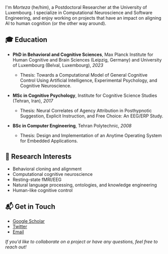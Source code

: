 
<!--
**morteza/morteza** is a ✨ _special_ ✨ repository because its `README.md` (this file) appears on your GitHub profile.

Here are some ideas to get you started:

- 🔭 I’m currently working on ...
- 🌱 I’m currently learning ...
- 👯 I’m looking to collaborate on ...
- 🤔 I’m looking for help with ...
- 💬 Ask me about ...
- 📫 How to reach me: ...
- 😄 Pronouns: ...
- ⚡ Fun fact: ...

-->


I'm *Morteza* (he/him), a Postdoctoral Researcher at the University of Luxembourg. I specialize in Computational Neuroscience and Software Engineering, and enjoy working on projects that have an impact on aligning AI to human cognition (or the other way around).

## 🎓 Education

- **PhD in Behavioral and Cognitive Sciences**, Max Planck Institute for Human Cognitive and Brain Sciences (Leipzig, Germany) and University of Luxembourg (Belval, Luxembourg), *2023*
  - Thesis: Towards a Computational Model of General Cognitive Control Using Artificial Intelligence, Experimental Psychology, and Cognitive Neuroscience.

- **MSc in Cognitive Psychology**, Institute for Cognitive Science Studies (Tehran, Iran), *2017*
  - Thesis: Neural Correlates of Agency Attribution in Posthypnotic Suggestion, Explicit Instruction, and Free Choice: An EEG/ERP Study.

- **BSc in Computer Engineering**, Tehran Polytechnic, *2008*
  - Thesis: Design and Implementation of an Anytime Operating System for Embedded Applications.

## 🔬 Research Interests

- Behavioral cloning and alignment
- Computational cognitive neuroscience
- Resting-state fMRI/EEG
- Natural language processing, ontologies, and knowledge engineering
- Human-like cognitive control


## 📬 Get in Touch

- [Google Scholar](https://scholar.google.com/citations?user=GVsyMf8AAAAJ&hl=en)
- [Twitter](https://twitter.com/mortynia)
- [Email](mailto:my_last_name@me.com)
<!-- - [LinkedIn](https://www.linkedin.com/in/morteza-ansarinia/) -->

_If you'd like to collaborate on a project or have any questions, feel free to reach out!_


<!--

## 💼 Projects

### [Project Name](Project Link)
- [Short Description of the Project]
- [Technologies/Methods Used]

### [Project Name](Project Link)
- [Short Description of the Project]
- [Technologies/Methods Used]

_You can find more of my projects in my GitHub repositories._

## 📚 Publications

1. [Full Citation for Publication 1](Publication Link)
2. [Full Citation for Publication 2](Publication Link)
3. [Full Citation for Publication 3](Publication Link)

## 💻 Skills

- **Programming Languages:** [Languages, e.g., Python, R, C++]
- **Tools and Libraries:** [Tools, e.g., TensorFlow, PyTorch, Scikit-learn]
- **Data Analysis & Visualization:** [Tools, e.g., Pandas, NumPy, Matplotlib, Seaborn]
- **Version Control:** Git, GitHub
- **Other Skills:** [Any other relevant skills, e.g., machine learning, statistical analysis, experimental design]


-->
